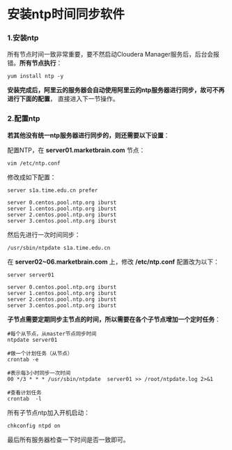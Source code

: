 安装ntp时间同步软件
================================================================================
### 1.安装ntp
所有节点时间一致非常重要，要不然启动Cloudera Manager服务后，后台会报错。**所有节点执行**：
```shell
yum install ntp -y
```
**安装完成后，阿里云的服务器会自动使用阿里云的ntp服务器进行同步，故可不再进行下面的配置**，
直接进入下一节操作。

### 2.配置ntp
**若其他没有统一ntp服务器进行同步的，则还需要以下设置**：

配置NTP，在 **server01.marketbrain.com** 节点：
```shell
vim /etc/ntp.conf
```
修改成如下配置：
```shell
server s1a.time.edu.cn prefer

server 0.centos.pool.ntp.org iburst
server 1.centos.pool.ntp.org iburst
server 2.centos.pool.ntp.org iburst
server 3.centos.pool.ntp.org iburst
```
然后先进行一次时间同步：
```shell
/usr/sbin/ntpdate s1a.time.edu.cn
```
在 **server02~06.marketbrain.com** 上，修改 **/etc/ntp.conf** 配置改为以下：
```shell
server server01

server 0.centos.pool.ntp.org iburst
server 1.centos.pool.ntp.org iburst
server 2.centos.pool.ntp.org iburst
server 3.centos.pool.ntp.org iburst
```
**子节点需要定期同步主节点的时间，所以需要在各个子节点增加一个定时任务**：
```shell
#每个从节点，从master节点同步时间
ntpdate server01

#做一个计划任务（从节点）
crontab -e

#表示每3小时同步一次时间
00 */3 * * * /usr/sbin/ntpdate  server01 >> /root/ntpdate.log 2>&1

#查看计划任务
crontab  -l
```
所有子节点ntp加入开机启动：
```shell
chkconfig ntpd on
```
最后所有服务器检查一下时间是否一致即可。

